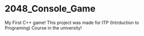 # 2048_Console_Game
My First C++ game!
This project was made for ITP (Intrduction to Programing) Course in the university!
